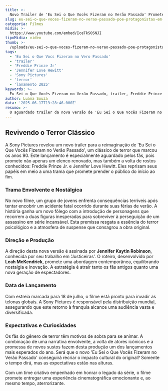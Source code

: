 ```yaml
---
title: >-
  Novo Trailer de 'Eu Sei o Que Vocês Fizeram no Verão Passado' Promete Ação e Nostalgia
slug: eu-sei-o-que-voces-fizeram-no-verao-passado-poe-protagonistas-em-perigo-em-trailer-inedito
categoria: Filmes
midia: >-
  https://www.youtube.com/embed/IceTkSOSNJI
tipoMidia: video
thumb: >-
  /uploads/eu-sei-o-que-voces-fizeram-no-verao-passado-poe-protagonistas-em-perigo-em-trailer-inedito-preview.jpg
tags:
  - 'Eu Sei o Que Vocs Fizeram no Vero Passado'
  - 'trailer'
  - 'Freddie Prinze Jr'
  - 'Jennifer Love Hewitt'
  - 'Sony Pictures'
  - 'terror'
  - 'lanamento 2025'
keywords: >-
  Eu Sei o Que Vocês Fizeram no Verão Passado, trailer, Freddie Prinze Jr., Jennifer Love Hewitt, Sony Pictures, terror, lançamento 2025
author: Luana Souza
data: '2025-06-17T13:28:46.000Z'
resumo: >-
  O aguardado trailer da nova versão de 'Eu Sei o Que Vocês Fizeram no Verão Passado' traz de volta os astros Freddie Prinze Jr. e Jennifer Love Hewitt, enquanto introduz um novo elenco em meio a um enredo repleto de suspense. Este relançamento promete reviver a tensão e o drama do clássico de terror dos anos 90.
---
```


## Revivendo o Terror Clássico

A Sony Pictures revelou um novo trailer para a reimaginação de 'Eu Sei o Que Vocês Fizeram no Verão Passado', um clássico de terror que marcou os anos 90. Este lançamento é especialmente aguardado pelos fãs, pois promete não apenas um elenco renovado, mas também a volta de rostos conhecidos: Freddie Prinze Jr. e Jennifer Love Hewitt. Eles reprisam seus papéis em meio a uma trama que promete prender o público do início ao fim.

### Trama Envolvente e Nostálgica

No novo filme, um grupo de jovens enfrenta consequências terríveis após tentar encobrir um acidente fatal ocorrido durante suas férias de verão. A história ganha um novo fôlego com a introdução de personagens que recorrem a duas figuras inesperadas para sobreviver à perseguição de um assassino em série incansável. Esta premissa resgata a essência do terror psicológico e a atmosfera de suspense que consagrou a obra original.

### Direção e Produção

A direção desta nova versão é assinada por **Jennifer Kaytin Robinson**, conhecida por seu trabalho em 'Justiceiras'. O roteiro, desenvolvido por **Leah McKendrick**, promete uma abordagem contemporânea, equilibrando nostalgia e inovação. A estratégia é atrair tanto os fãs antigos quanto uma nova geração de espectadores.

### Data de Lançamento

Com estreia marcada para 18 de julho, o filme está pronto para invadir as telonas globais. A Sony Pictures é responsável pela distribuição mundial, assegurando que este retorno à franquia alcance uma audiência vasta e diversificada.

### Expectativas e Curiosidades

Os fãs do gênero de terror têm motivos de sobra para se animar. A combinação de uma narrativa envolvente, a volta de atores icônicos e a promessa de novos sustos fazem desta produção um dos lançamentos mais esperados do ano. Será que o novo 'Eu Sei o Que Vocês Fizeram no Verão Passado' conseguirá recriar o impacto cultural do original? Somente o tempo dirá, mas as expectativas estão nas alturas.

Com um time criativo empenhado em honrar o legado da série, o filme promete entregar uma experiência cinematográfica emocionante e, ao mesmo tempo, aterrorizante.
